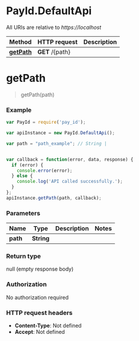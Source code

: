 # PayId.DefaultApi

All URIs are relative to *https://localhost*

Method | HTTP request | Description
------------- | ------------- | -------------
[**getPath**](DefaultApi.md#getPath) | **GET** /{path} | 


<a name="getPath"></a>
# **getPath**
> getPath(path)



### Example
```javascript
var PayId = require('pay_id');

var apiInstance = new PayId.DefaultApi();

var path = "path_example"; // String | 


var callback = function(error, data, response) {
  if (error) {
    console.error(error);
  } else {
    console.log('API called successfully.');
  }
};
apiInstance.getPath(path, callback);
```

### Parameters

Name | Type | Description  | Notes
------------- | ------------- | ------------- | -------------
 **path** | **String**|  | 

### Return type

null (empty response body)

### Authorization

No authorization required

### HTTP request headers

 - **Content-Type**: Not defined
 - **Accept**: Not defined

